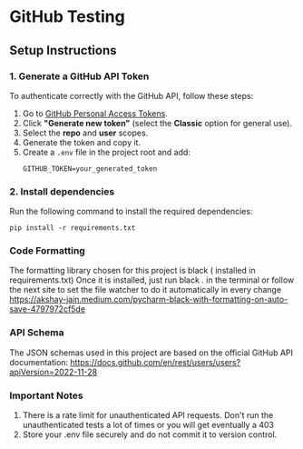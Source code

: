 # GitHub Testing

## Setup Instructions

### 1. Generate a GitHub API Token

To authenticate correctly with the GitHub API, follow these steps:

1. Go to [GitHub Personal Access Tokens](https://github.com/settings/tokens).
2. Click **"Generate new token"** (select the **Classic** option for general use).
3. Select the **repo** and **user** scopes.
4. Generate the token and copy it.
5. Create a `.env` file in the project root and add:
   ```plaintext
   GITHUB_TOKEN=your_generated_token

### 2. Install dependencies

Run the following command to install the required dependencies:

   ```plaintext
   pip install -r requirements.txt
   ```

### Code Formatting

The formatting library chosen for this project is black ( installed in requirements.txt)
Once it is installed, just run black . in the terminal or follow the next site to set the file watcher to do it
automatically in every change
https://akshay-jain.medium.com/pycharm-black-with-formatting-on-auto-save-4797972cf5de

### API Schema

The JSON schemas used in this project are based on the official GitHub API documentation:
https://docs.github.com/en/rest/users/users?apiVersion=2022-11-28

### Important Notes

1. There is a rate limit for unauthenticated API requests. Don't run the unauthenticated tests a lot of times or you
   will get eventually a 403
2. Store your .env file securely and do not commit it to version control.
